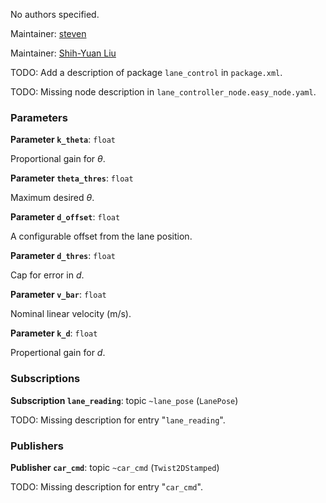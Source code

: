 <div id='lane_control-autogenerated' markdown='1'>


<!-- do not edit this file, autogenerated -->

No authors specified.

Maintainer: [steven](mailto:steven@todo.todo)

Maintainer: [Shih-Yuan Liu](mailto:syliu@mit.edu)

TODO: Add a description of package `lane_control` in `package.xml`.



</div>

<!-- file start -->

<div id='lane_control-lane_controller_node-autogenerated' markdown='1'>


<!-- do not edit this file, autogenerated -->

TODO: Missing node description in `lane_controller_node.easy_node.yaml`.

### Parameters 

**Parameter `k_theta`**: `float`

Proportional gain for $\theta$.

**Parameter `theta_thres`**: `float`

Maximum desired $\theta$.

**Parameter `d_offset`**: `float`

A configurable offset from the lane position.

**Parameter `d_thres`**: `float`

Cap for error in $d$.

**Parameter `v_bar`**: `float`

Nominal linear velocity (m/s).

**Parameter `k_d`**: `float`

Propertional gain for $d$.

### Subscriptions 

**Subscription `lane_reading`**: topic `~lane_pose` (`LanePose`)

TODO: Missing description for entry "`lane_reading`".

### Publishers 

**Publisher `car_cmd`**: topic `~car_cmd` (`Twist2DStamped`)

TODO: Missing description for entry "`car_cmd`".



</div>